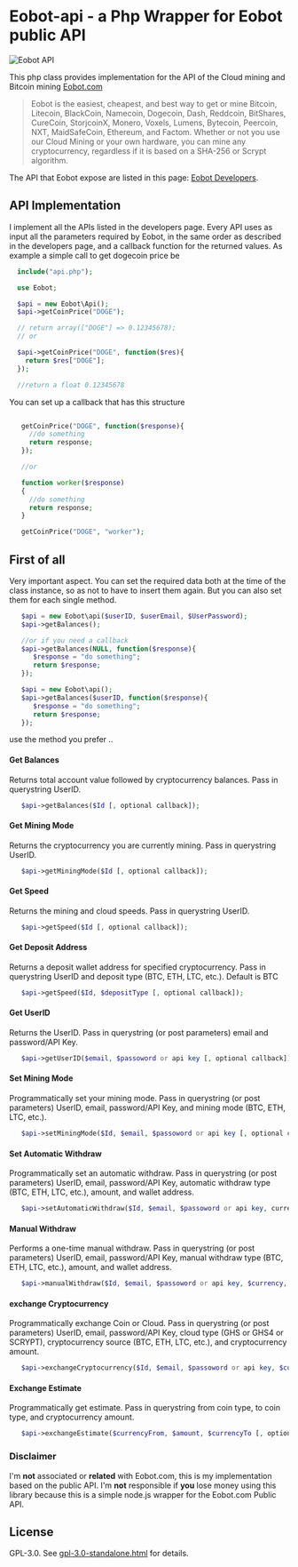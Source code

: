 # Eobot-api - a Php Wrapper for Eobot public API

![Eobot API](https://www.eobot.com/eobotlogo.png "Eobot.com")


This php class provides implementation for the API of the Cloud mining and Bitcoin mining [Eobot.com](https://www.eobot.com/)   
> Eobot is the easiest, cheapest, and best way to get or mine Bitcoin, Litecoin, BlackCoin, Namecoin, Dogecoin, Dash, Reddcoin, BitShares, CureCoin, StorjcoinX, Monero, Voxels, Lumens, Bytecoin, Peercoin, NXT, MaidSafeCoin, Ethereum, and Factom. Whether or not you use our Cloud Mining or your own hardware, you can mine any cryptocurrency, regardless if it is based on a SHA-256 or Scrypt algorithm.

The API that Eobot expose are listed in this page: [Eobot Developers](https://www.eobot.com/developers).

## API Implementation

I implement all the APIs listed in the developers page. Every API uses as input all the parameters required by Eobot, in the same order as described in the developers page, and a callback function for the returned values. As example a simple call to get dogecoin price be
```php
  include("api.php");

  use Eobot;

  $api = new Eobot\Api();
  $api->getCoinPrice("DOGE");

  // return array(["DOGE"] => 0.12345678);
  // or

  $api->getCoinPrice("DOGE", function($res){
    return $res["DOGE"];
  });

  //return a float 0.12345678

```
You can set up a callback that has this structure
```php

   getCoinPrice("DOGE", function($response){
     //do something
     return response;
   });

   //or

   function worker($response)
   {
     //do something
     return response;
   }

   getCoinPrice("DOGE", "worker");

```

## First of all

Very important aspect. You can set the required data both at the time of the class instance, so as not to have to insert them again. But you can also set them for each single method.
```php
   $api = new Eobot\api($userID, $userEmail, $UserPassword);
   $api->getBalances();

   //or if you need a callback
   $api->getBalances(NULL, function($response){
      $response = "do something";
      return $response;
   });

```
```php
   $api = new Eobot\api();
   $api->getBalances($userID, function($response){
      $response = "do something";
      return $response;
   });

```
use the method you prefer ..

#### Get Balances
Returns total account value followed by cryptocurrency balances. Pass in querystring UserID.
```php
   $api->getBalances($Id [, optional callback]);
```

#### Get Mining Mode
Returns the cryptocurrency you are currently mining. Pass in querystring UserID.
```php
   $api->getMiningMode($Id [, optional callback]);
```

#### Get Speed
Returns the mining and cloud speeds. Pass in querystring UserID.
```php
   $api->getSpeed($Id [, optional callback]);
```

#### Get Deposit Address
Returns a deposit wallet address for specified cryptocurrency. Pass in querystring UserID and deposit type (BTC, ETH, LTC, etc.). Default is BTC
```php
   $api->getSpeed($Id, $depositType [, optional callback]);
```

#### Get UserID
Returns the UserID. Pass in querystring (or post parameters) email and password/API Key.
```php
   $api->getUserID($email, $passoword or api key [, optional callback]);
```

#### Set Mining Mode
Programmatically set your mining mode. Pass in querystring (or post parameters) UserID, email, password/API Key, and mining mode (BTC, ETH, LTC, etc.).
```php
   $api->setMiningMode($Id, $email, $passoword or api key [, optional callback]);
```

#### Set Automatic Withdraw
Programmatically set an automatic withdraw. Pass in querystring (or post parameters) UserID, email, password/API Key, automatic withdraw type (BTC, ETH, LTC, etc.), amount, and wallet address.
```php
   $api->setAutomaticWithdraw($Id, $email, $passoword or api key, currency,amount,walletAddress [, optional callback]);
```

#### Manual Withdraw
Performs a one-time manual withdraw. Pass in querystring (or post parameters) UserID, email, password/API Key, manual withdraw type (BTC, ETH, LTC, etc.), amount, and wallet address.
```php
   $api->manualWithdraw($Id, $email, $passoword or api key, $currency, $amount, $walletAddress [, optional callback]);
```

#### exchange Cryptocurrency
Programmatically exchange Coin or Cloud. Pass in querystring (or post parameters) UserID, email, password/API Key, cloud type (GHS or GHS4 or SCRYPT), cryptocurrency source (BTC, ETH, LTC, etc.), and cryptocurrency amount.
```php
   $api->exchangeCryptocurrency($Id, $email, $passoword or api key, $currencyFrom, $amount, $currencyTo [, optional callback]);
```

#### Exchange Estimate
Programmatically get estimate. Pass in querystring from coin type, to coin type, and cryptocurrency amount.
```php
   $api->exchangeEstimate($currencyFrom, $amount, $currencyTo [, optional callback]);
```

### Disclaimer
I'm **not** associated or **related** with Eobot.com, this is my implementation based on the public API. I'm **not** responsible if **you** lose money using this library because this is a simple node.js wrapper for the Eobot.com Public API.

## License

GPL-3.0. See [gpl-3.0-standalone.html](http://www.gnu.org/licenses/gpl-3.0-standalone.html) for details.
